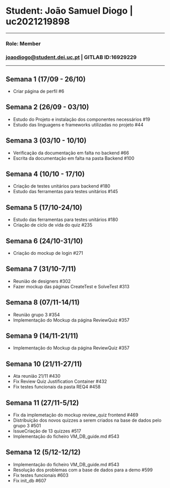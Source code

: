 # Student: João Samuel Diogo | uc2021219898

---

### Role: Member
### joaodiogo@student.dei.uc.pt | GITLAB ID:16929229

---

## Semana 1 (17/09 - 26/10)

- Criar página de perfil #6

## Semana 2 (26/09 - 03/10)

- Estudo do Projeto e instalação dos componentes necessários #19
- Estudo das linguagens e frameworks utilizadas no projeto #44

## Semana 3 (03/10 - 10/10)

- Verificação da documentação em falta no backend #66
- Escrita da documentação em falta na pasta Backend #100

## Semana 4 (10/10 - 17/10)

- Criação de testes unitários para backend #180
- Estudo das ferramentas para testes unitários #145

## Semana 5 (17/10-24/10)

- Estudo das ferramentas para testes unitários #180
- Criação de ciclo de vida do quiz #235


## Semana 6 (24/10-31/10)

- Criação do mockup de login #271

## Semana 7 (31/10-7/11)

- Reunião de designers #302
- Fazer mockup das páginas CreateTest e SolveTest #313

## Semana 8 (07/11-14/11)

- Reunião grupo 3 #354
- Implementação do Mockup da página ReviewQuiz #357

## Semana 9 (14/11-21/11)
- Implementação do Mockup da página ReviewQuiz #357

## Semana 10 (21/11-27/11)
- Ata reunião 21/11 #430
- Fix Review Quiz Justification Container #432
- Fix testes funcionais da pasta REQ4 #458

## Semana 11 (27/11-5/12)
- Fix da implemetação do mockup review_quiz frontend #469
- Distribuição dos novos quizzes a serem criados na base de dados pelo grupo 3 #501
- IssueCriação de 13 quizzes #517
- Implementação do ficheiro VM_DB_guide.md #543

## Semana 12 (5/12-12/12)
- Implementação do ficheiro VM_DB_guide.md #543
- Resolução dos problemas com a base de dados para a demo #599
- Fix testes funcionais #603
- Fix init_db #607



